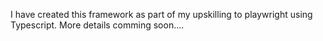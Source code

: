 I have created this framework as part of my upskilling to playwright using Typescript. 
More details comming soon....
